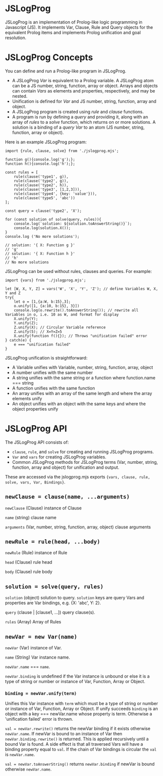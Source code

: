# JSLogProg

JSLogProg is an implementation of Prolog-like logic programming in Javascript (JS). It implements Var, Clause, Rule and Query objects for the equivalent Prolog items and implements Prolog unification and goal resolution.

# JSLogProg Concepts

You can define and run a Prolog-like program in JSLogProg.
- A JSLogProg *Var* is equivalent to a Prolog variable. A JSLogProg atom can be a JS number, string, function, array or object. Arrays and objects can contain *Vars* as elements and properties, respectively, and may be nested.
- Unification is defined for *Var* and JS number, string, function, array and object.
- A JSLogProg program is created using *rule* and *clause* functions.
- A program is run by defining a *query* and providing it, along with an array of *rules* to a *solve* function, which returns on or more solutions. A solution is a binding of a *query Var* to an atom (JS number, string, function, array or object).

Here is an example JSLogProg program:
```
import {rule, clause, solve} from './jslogprog.mjs';

function g(){console.log('g');};
function h(){console.log('h');};

const rules = [
	rule(clause('type1', g)),
	rule(clause('type2', g)),
	rule(clause('type2', h)),
	rule(clause('type3', [1,2,3])),
	rule(clause('type4', {key: 'value'})),
	rule(clause('type5', 'abc'))
];

const query = clause('type2', 'X');

for (const solution of solve(query, rules)){
	console.log(`solution: ${solution.toAnswerString()}`);
	console.log(solution.X());
}
console.log ('No more solutions');

// solution: '{ X: Function g }'
// 'g'
// solution: '{ X: Function h }'
// 'h'
// No more solutions
```

JSLogProg can be used without rules, clauses and queries. For example:
```
import {vars} from './jslogprog.mjs';

let [W, X, Y, Z] = vars('W', 'X', 'Y', 'Z'); // define Variables W, X, Y and Z
try{
	let o = [1,{a:W, b:15},3];
	o.unify([1, {a:10, b:15}, 3}])
	console.log(o.rewrite().toAnswerString()); // rewrite all Variables in o, i.e. 10 as W, and format for display
	X.unify(Y);
	Y.unify(Z);
	Z.unify(X); // Circular Variable reference
	Z.unify(5); // X=Y=Z=5
	X.unify(function f(){}); // Throws "unification failed" error
} catch(e) {
	e === "unification failed"
}
```
JSLogProg unification is straightforward:
- A Variable unifies with Variable, number, string, function, array, object
- A number unifies with the same number
- A string unifies with the same string or a function where function.name === string
- A function unifies with the same function
- An array unifies with an array of the same length and where the array elements unify
- An object unifies with an object with the same keys and where the object properties unify

# JSLogProg API

The JSLogProg API consists of:
- `clause`, `rule`, and `solve` for creating and running JSLogProg programs.
- `Var` and `vars` for creating JSLogProg variables.
- Common JSLogProg methods for JSLogProg terms (Var, number, string, function, array and object) for unification and output.

These are accessed via the jslogprog.mjs exports `{vars, clause, rule, solve, vars, Var, Bindings}`.

## `newClause = clause(name, ...arguments)`
`newClause` (Clause) instance of Clause

`name` (string) clause name

`arguments` (Var, number, string, function, array, object) clause arguments

## `newRule = rule(head, ...body)`
`newRule` (Rule) instance of Rule

`head` (Clause) rule head

`body` (Clause) rule body

## `solution = solve(query, rules)`
`solution` (object) solution to query. `solution` keys are query Vars and properties are Var bindings, e.g. {X: 'abc', Y: 2}.

`query` (clause | [clause1, ...]) query clause(s).

`rules` (Array) Array of Rules

## `newVar = new Var(name)`
`newVar` (Var) instance of Var.

`name` (String) Var instance name.

`newVar.name` === `name`.

`newVar.binding` is undefined if the Var instance is unbound or else it is a type of string or number or instance of Var, Function, Array or Object.

### `binding = newVar.unify(term)`
Unifies this Var instance with `term` which must be a type of string or number or instance of Var, Function, Array or Object. If unify succeeds `binding` is an object with a key === newVar.name whose property is term. Otherwise a 'unification failed' error is thrown.

`val = newVar.rewrite()` returns the newVar binding if it exists otherwise `newVar.name`. If newVar is bound to an instance of Var then `newVar.binding.rewrite()` is returned. This is applied recursively until a bound Var is found. A side effect is that all traversed Vars will have a binding property equal to `val`. If the chain of Var bindings is circular the `val` is `newVar.name`.

`val = newVar.toAnswerString()` returns `newVar.binding` if newVar is bound otherwise `newVar.name`.

